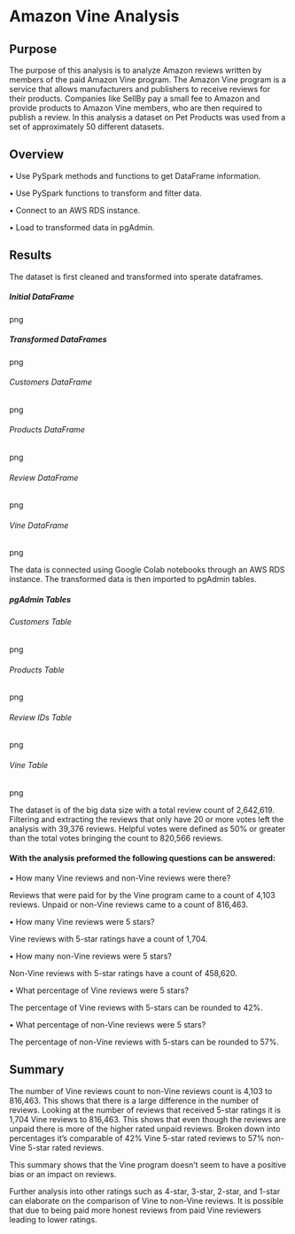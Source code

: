 # Amazon Vine Analysis

## Purpose

The purpose of this analysis is to analyze Amazon reviews written by members of the paid Amazon Vine program. The Amazon Vine program is a service that allows manufacturers and publishers to receive reviews for their products. Companies like SellBy pay a small fee to Amazon and provide products to Amazon Vine members, who are then required to publish a review. In this analysis a dataset on Pet Products was used from a set of approximately 50 different datasets.

## Overview

•	Use PySpark methods and functions to get DataFrame information.

•	Use PySpark functions to transform and filter data.

•	Connect to an AWS RDS instance.

•	Load to transformed data in pgAdmin.

## Results

The dataset is first cleaned and transformed into sperate dataframes. 

##### Initial DataFrame
png

##### Transformed DataFrames
png
###### Customers DataFrame
png
###### Products DataFrame
png
###### Review DataFrame
png
###### Vine DataFrame
png

The data is connected using Google Colab notebooks through an AWS RDS instance. The transformed data is then imported to pgAdmin tables. 

##### pgAdmin Tables

###### Customers Table
png

###### Products Table
png

###### Review IDs Table
png

###### Vine Table
png


The dataset is of the big data size with a total review count of 2,642,619. Filtering and extracting the reviews that only have 20 or more votes left the analysis with 39,376 reviews. Helpful votes were defined as 50% or greater than the total votes bringing the count to 820,566 reviews.

#### With the analysis preformed the following questions can be answered:

•	How many Vine reviews and non-Vine reviews were there?

Reviews that were paid for by the Vine program came to a count of 4,103 reviews. Unpaid or non-Vine reviews came to a count of 816,463.


•	How many Vine reviews were 5 stars? 

Vine reviews with 5-star ratings have a count of 1,704.

•	How many non-Vine reviews were 5 stars?

Non-Vine reviews with 5-star ratings have a count of 458,620.

•	What percentage of Vine reviews were 5 stars? 

The percentage of Vine reviews with 5-stars can be rounded to 42%.

•	What percentage of non-Vine reviews were 5 stars?

The percentage of non-Vine reviews with 5-stars can be rounded to 57%.

## Summary

The number of Vine reviews count to non-Vine reviews count is 4,103 to 816,463. This shows that there is a large difference in the number of reviews. Looking at the number of reviews that received 5-star ratings it is 1,704 Vine reviews to 816,463. This shows that even though the reviews are unpaid there is more of the higher rated unpaid reviews. Broken down into percentages it’s comparable of 42% Vine 5-star rated reviews to 57% non-Vine 5-star rated reviews. 

This summary shows that the Vine program doesn’t seem to have a positive bias or an impact on reviews. 

Further analysis into other ratings such as 4-star, 3-star, 2-star, and 1-star can elaborate on the comparison of Vine to non-Vine reviews. It is possible that due to being paid more honest reviews from paid Vine reviewers leading to lower ratings.
